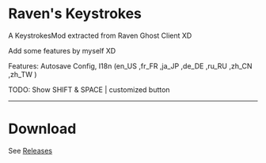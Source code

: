 # Raven's Keystrokes
A KeystrokesMod extracted from Raven Ghost Client XD

Add some features by myself XD

Features: Autosave Config, I18n (en_US ,fr_FR ,ja_JP ,de_DE ,ru_RU ,zh_CN ,zh_TW )

TODO: Show SHIFT & SPACE | customized button

------------

# Download
See [Releases][1]

  [1]: https://github.com/FluzerQAQ/RavensKeystrokes/releases